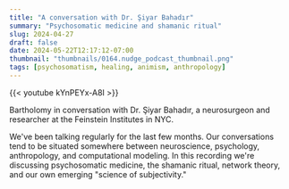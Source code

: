 ```yaml
---
title: "A conversation with Dr. Şiyar Bahadır"
summary: "Psychosomatic medicine and shamanic ritual"
slug: 2024-04-27
draft: false
date: 2024-05-22T12:17:12-07:00
thumbnail: "thumbnails/0164.nudge_podcast_thumbnail.png"
tags: [psychosomatism, healing, animism, anthropology]
---
```


{{< youtube kYnPEYx-A8I >}}

Bartholomy in conversation with Dr. Şiyar Bahadır, a neurosurgeon and researcher at the Feinstein Institutes in NYC.

We've been talking regularly for the last few months. Our conversations tend to be situated somewhere between neuroscience, psychology, anthropology, and computational modeling. In this recording we're discussing psychosomatic medicine, the shamanic ritual, network theory, and our own emerging "science of subjectivity."
